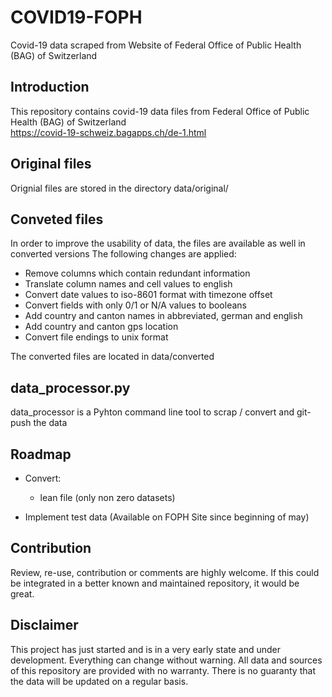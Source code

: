 # COVID19-FOPH
Covid-19 data scraped from Website of Federal Office of Public Health (BAG) of Switzerland

## Introduction
This repository contains covid-19 data files from Federal Office of Public Health (BAG) of Switzerland  
https://covid-19-schweiz.bagapps.ch/de-1.html


## Original files
Orignial files are stored in the directory data/original/

## Conveted files
In order to improve the usability of data, the files are available as well in converted versions
The following changes are applied:
- Remove columns which contain redundant information
- Translate column names and cell values to english
- Convert date values to iso-8601 format with timezone offset
- Convert fields with only 0/1 or N/A values to booleans
- Add country and canton names in abbreviated, german and english
- Add country and canton gps location
- Convert file endings to unix format

The converted files are located in data/converted

## data_processor.py
data_processor is a Pyhton command line tool to scrap / convert and git-push the data

## Roadmap
- Convert:
  - lean file (only non zero datasets)

- Implement test data (Available on FOPH Site since beginning of may)

## Contribution
Review, re-use, contribution or comments are highly welcome. If this could be integrated in a better known and maintained repository, it would be great.

## Disclaimer
This project has just started and is in a very early state and under development. Everything can change without warning. All data and sources of this repository are provided with no warranty. There is no guaranty that the data will be updated on a regular basis.
